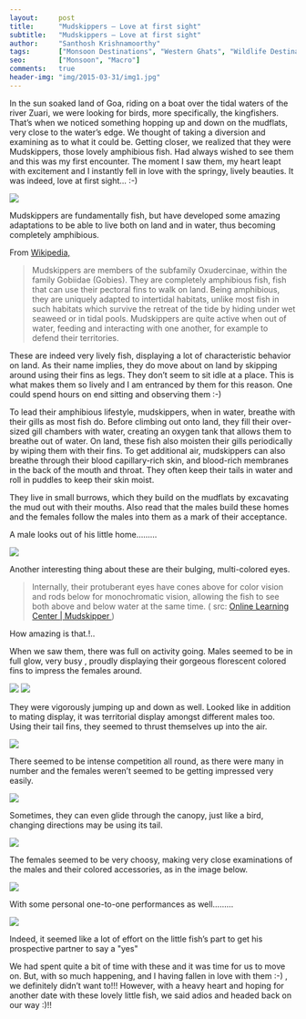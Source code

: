 ```yaml
---
layout:     post
title:      "Mudskippers – Love at first sight"
subtitle:   "Mudskippers – Love at first sight"
author:     "Santhosh Krishnamoorthy"
tags:       ["Monsoon Destinations", "Western Ghats", "Wildlife Destinations", "Goa Wildlife"]
seo:		["Monsoon", "Macro"]
comments:   true
header-img: "img/2015-03-31/img1.jpg"
---
```


<p>
In the sun soaked land of Goa, riding on a boat over the tidal waters of the river Zuari, we were looking for birds, more specifically, the kingfishers. That’s when we noticed something hopping up and down on the mudflats, very close to the water’s edge. We thought of taking a diversion and examining as to what it could be. Getting closer, we realized that they were Mudskippers, those lovely amphibious fish. Had always wished to see them and this was my first encounter. The moment I saw them, my heart leapt with excitement and I instantly fell in love with the springy, lively beauties. It was indeed, love at first sight… :-)
</p>

<img src="{{ site.baseurl }}/img/2015-03-31/img2.jpg">

<p>
Mudskippers are fundamentally fish, but have developed some amazing adaptations to be able to live both on land and in water, thus becoming completely amphibious.
</p>

<p>
From <a href="http://en.wikipedia.org/wiki/Mudskipper"> Wikipedia,</a>
</p>

>Mudskippers are members of the subfamily Oxudercinae, within the family Gobiidae (Gobies). They are completely amphibious fish, fish that can use their pectoral fins to walk on land. Being amphibious, they are uniquely adapted to intertidal habitats, unlike most fish in such habitats which survive the retreat of the tide by hiding under wet seaweed or in tidal pools. Mudskippers are quite active when out of water, feeding and interacting with one another, for example to defend their territories.

<p>
These are indeed very lively fish, displaying a lot of characteristic behavior on land. As their name implies, they do move about on land by skipping around using their fins as legs. They don’t seem to sit idle at a place. This is what makes them so lively and I am entranced by them for this reason. One could spend hours on end sitting and observing them :-)
</p>

<p>
To lead their amphibious lifestyle, mudskippers, when in water, breathe with their gills as most fish do. Before climbing out onto land, they fill their over-sized gill chambers with water, creating an oxygen tank that allows them to breathe out of water. On land, these fish also moisten their gills periodically by wiping them with their fins. To get additional air, mudskippers can also breathe through their blood capillary-rich skin, and blood-rich membranes in the back of the mouth and throat. They often keep their tails in water and roll in puddles to keep their skin moist.
</p>

<p>
They live in small burrows, which they build on the mudflats by excavating the mud out with their mouths. Also read that the males build these homes and the females follow the males into them as a mark of their acceptance.
</p>

<p>
A male looks out of his little home………
</p>

<img src="{{ site.baseurl }}/img/2015-03-31/img3.jpg">

<p>Another interesting thing about these are their bulging, multi-colored eyes.</p>
	
>Internally, their protuberant eyes have cones above for color vision and rods below for monochromatic vision, allowing the fish to see both above and below water at the same time.  ( src: <a href="http://www.aquariumofpacific.org/onlinelearningcenter/species/mudskipper"> Online Learning Center | Mudskipper </a>)

<p>
How amazing is that.!..
</p>

<p>
When we saw them, there was full on activity going. Males seemed to be in full glow, very busy , proudly displaying their gorgeous florescent colored fins to impress the females around.
</p>

<img src="{{ site.baseurl }}/img/2015-03-31/img4.jpg">
<img src="{{ site.baseurl }}/img/2015-03-31/img1.jpg">

<p>
They were vigorously jumping up and down as well. Looked like in addition to mating display, it was territorial display amongst different males too. Using their tail fins, they seemed to thrust themselves up into the air.
</p>

<img src="{{ site.baseurl }}/img/2015-03-31/img5.jpg">

<p>
There seemed to be intense competition all round, as there were many in number and the females weren’t seemed to be getting impressed very easily.
</p>

<img src="{{ site.baseurl }}/img/2015-03-31/img6.jpg">

<p>
Sometimes, they can even glide through the canopy, just like a bird, changing directions may be using its tail.
</p>


<img src="{{ site.baseurl }}/img/2015-03-31/img6.jpg">

<p>
The females seemed to be very choosy, making very close examinations of the males and their colored accessories, as in the image below.
</p>

<img src="{{ site.baseurl }}/img/2015-03-31/img7.jpg">

<p>
With some personal one-to-one performances as well………
</p>

<img src="{{ site.baseurl }}/img/2015-03-31/img8.jpg">

<p>
Indeed, it seemed like a lot of effort on the little fish’s part to get his prospective partner to say a "yes"
</p>

<p>
We had spent quite a bit of time with these and it was time for us to move on. But, with so much happening, and I having fallen in love with them :-) , we definitely didn’t want to!!! However, with a heavy heart and hoping for another date with these lovely little fish, we said adios and headed back on our way :)!!
</p>